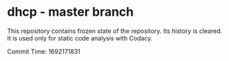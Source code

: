 # dhcp - master branch

This repository contains frozen state of the repository.
Its history is cleared. It is used only for static code
analysis with Codacy.

Commit Time: 1692171831